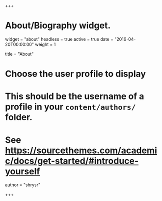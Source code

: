 +++
# About/Biography widget.
widget = "about"
headless = true
active = true
date = "2016-04-20T00:00:00"
weight = 1

title = "About"

# Choose the user profile to display
# This should be the username of a profile in your `content/authors/` folder.
# See https://sourcethemes.com/academic/docs/get-started/#introduce-yourself
author = "shrysr"

+++
